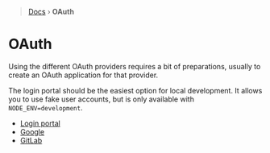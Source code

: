 > [Docs](../README.md) › **OAuth**

# OAuth

Using the different OAuth providers requires a bit of preparations, usually to create an OAuth application for that provider.

The login portal should be the easiest option for local development. It allows you to use fake user accounts, but is only available with `NODE_ENV=development`.

* [Login portal](./Portal.md)
* [Google](./Google.md)
* [GitLab](./Gitlab.md)
